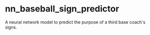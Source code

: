# nn_baseball_sign_predictor
A neural network model to predict the purpose of a third base coach's signs.
